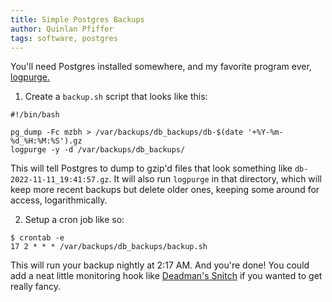 ```yaml
---
title: Simple Postgres Backups
author: Quinlan Pfiffer
tags: software, postgres
---
```


You'll need Postgres installed somewhere, and my favorite program ever,
[logpurge.](https://github.com/nijotz/logpurge)

1. Create a `backup.sh` script that looks like this:

```
#!/bin/bash

pg_dump -Fc mzbh > /var/backups/db_backups/db-$(date '+%Y-%m-%d_%H:%M:%S').gz
logpurge -y -d /var/backups/db_backups/
```

This will tell Postgres to dump to gzip'd files that look something like
`db-2022-11-11_19:41:57.gz`. It will also run `logpurge` in that directory,
which will keep more recent backups but delete older ones, keeping some around
for access, logarithmically.

2. Setup a cron job like so:

```
$ crontab -e
17 2 * * * /var/backups/db_backups/backup.sh
```

This will run your backup nightly at 2:17 AM. And you're done! You could add a
neat little monitoring hook like [Deadman's Snitch](https://deadmanssnitch.com/)
if you wanted to get really fancy.
